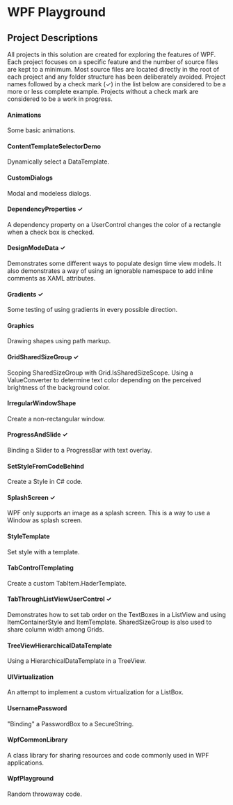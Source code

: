 # WPF Playground

## Project Descriptions
All projects in this solution are created for exploring the features of WPF.
Each project focuses on a specific feature and the number of source files
are kept to a minimum. Most source files are located directly in the root of
each project and any folder structure has been deliberately avoided.
Project names followed by a check mark (&check;) in the list below
are considered to be a more or less complete example. Projects without
a check mark are considered to be a work in progress.

#### Animations
Some basic animations.

#### ContentTemplateSelectorDemo
Dynamically select a DataTemplate.

#### CustomDialogs
Modal and modeless dialogs.

#### DependencyProperties &check;
A dependency property on a UserControl changes the color of a rectangle
when a check box is checked.

#### DesignModeData &check;
Demonstrates some different ways to populate design time view models. It also
demonstrates a way of using an ignorable namespace to add inline comments as
XAML attributes.

#### Gradients &check;
Some testing of using gradients in every possible direction.

#### Graphics
Drawing shapes using path markup.

#### GridSharedSizeGroup &check;
Scoping SharedSizeGroup with Grid.IsSharedSizeScope. Using a ValueConverter
to determine text color depending on the perceived brightness of the
background color.

#### IrregularWindowShape
Create a non-rectangular window.

#### ProgressAndSlide &check;
Binding a Slider to a ProgressBar with text overlay.

#### SetStyleFromCodeBehind
Create a Style in C# code.

#### SplashScreen &check;
WPF only supports an image as a splash screen. This is a way to use a Window as splash screen.

#### StyleTemplate
Set style with a template.

#### TabControlTemplating
Create a custom TabItem.HaderTemplate.

#### TabThroughListViewUserControl &check;
Demonstrates how to set tab order on the TextBoxes in a ListView and using ItemContainerStyle
and ItemTemplate. SharedSizeGroup is also used to share column width among Grids.

#### TreeViewHierarchicalDataTemplate
Using a HierarchicalDataTemplate in a TreeView.

#### UIVirtualization
An attempt to implement a custom virtualization for a ListBox.

#### UsernamePassword
"Binding" a PasswordBox to a SecureString.

#### WpfCommonLibrary
A class library for sharing resources and code commonly used in WPF applications.

#### WpfPlayground
Random throwaway code.